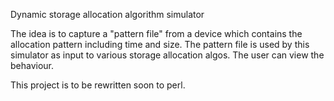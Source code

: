 Dynamic storage allocation algorithm simulator

The idea is to capture a "pattern file" from a
device which contains the allocation pattern including
time and size. The pattern file is used by this
simulator as input to various storage allocation algos.
The user can view the behaviour.

This project is to be rewritten soon to perl.
